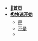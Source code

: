 * [**:large_orange_diamond:首页**](/)
* [**:earth_asia:快速开始**](快速开始/README)
  * [是]()
  * [不是]()
  * 


